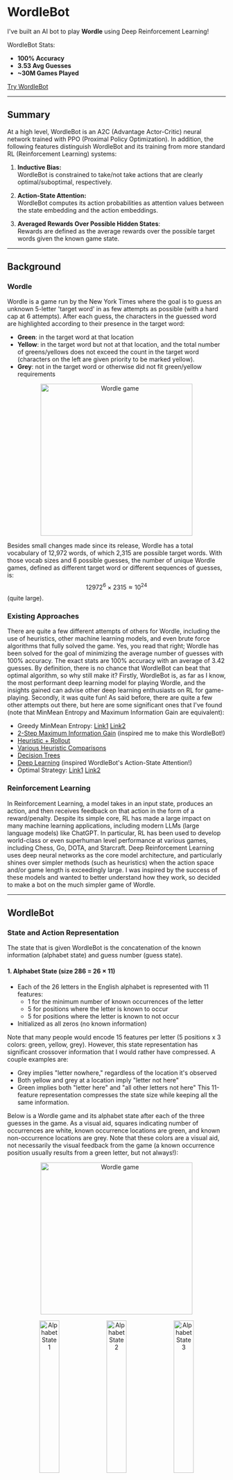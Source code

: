 # WordleBot

I've built an AI bot to play **Wordle** using Deep Reinforcement Learning! 

WordleBot Stats:  
- **100% Accuracy**  
- **3.53 Avg Guesses**  
- **~30M Games Played**

[Try WordleBot](https://huggingface.co/spaces/RylieWeaver/WordleBot)  

---

## Summary

At a high level, WordleBot is an A2C (Advantage Actor-Critic) neural network trained with PPO (Proximal Policy Optimization). In addition, the following features distinguish WordleBot and its training from more standard RL (Reinforcement Learning) systems:

1. **Inductive Bias:**  
   WordleBot is constrained to take/not take actions that are clearly optimal/suboptimal, respectively.

2. **Action-State Attention:**  
   WordleBot computes its action probabilities as attention values between the state embedding and the action embeddings.  

3. **Averaged Rewards Over Possible Hidden States**:  
   Rewards are defined as the average rewards over the possible target words given the known game state.  

---

## Background

### Wordle

Wordle is a game run by the New York Times where the goal is to guess an unknown 5-letter 'target word' in as few attempts as possible (with a hard cap at 6 attempts). After each guess, the characters in the guessed word are highlighted according to their presence in the target word:
- **Green**: in the target word at that location
- **Yellow**: in the target word but not at that location, and the total number of greens/yellows does not exceed the count in the target word (characters on the left are given priority to be marked yellow).
- **Grey**: not in the target word or otherwise did not fit green/yellow requirements

<p align="center">
  <img src="images/game_peril.png" alt="Wordle game" width="350"/>
</p>

Besides small changes made since its release, Wordle has a total vocabulary of 12,972 words, of which 2,315 are possible target words. With those vocab sizes and 6 possible guesses, the number of unique Wordle games, defined as different target word or different sequences of guesses, is:
$$12972^6 \times 2315 \approx 10^{24}$$
(quite large).  

### Existing Approaches

There are quite a few different attempts of others for Wordle, including the use of heuristics, other machine learning models, and even brute force algorithms that fully solved the game. Yes, you read that right; Wordle has been solved for the goal of minimizing the average number of guesses with 100% accuracy. The exact stats are 100% accuracy with an average of 3.42 guesses. By definition, there is no chance that WordleBot can beat that optimal algorithm, so why still make it? Firstly, WordleBot is, as far as I know, the most performant deep learning model for playing Wordle, and the insights gained can advise other deep learning enthusiasts on RL for game-playing. Secondly, it was quite fun! As said before, there are quite a few other attempts out there, but here are some significant ones that I've found (note that MinMean Entropy and Maximum Information Gain are equivalent): 
- Greedy MinMean Entropy: [Link1](https://jluebeck.github.io/posts/WordleSolver) [Link2](https://nhsjs.com/wp-content/uploads/2024/04/Using-Information-Theory-to-Play-Wordle-as-Optimally-as-Possible.pdf)  
- [2-Step Maximum Information Gain](https://www.youtube.com/watch?v=v68zYyaEmEA) (inspired me to make this WordleBot!)  
- [Heuristic + Rollout](https://arxiv.org/pdf/2211.10298)  
- [Various Heuristic Comparisons](https://arxiv.org/pdf/2408.11730)  
- [Decision Trees](https://jonathanolson.net/experiments/optimal-wordle-solutions)  
- [Deep Learning](https://andrewkho.github.io/wordle-solver/) (inspired WordleBot's Action-State Attention!)  
- Optimal Strategy: [Link1](https://auction-upload-files.s3.amazonaws.com/Wordle_Paper_Final.pdf) [Link2](https://sonorouschocolate.com/notes/index.php/)  

### Reinforcement Learning

In Reinforcement Learning, a model takes in an input state, produces an action, and then receives feedback on that action in the form of a reward/penalty. Despite its simple core, RL has made a large impact on many machine learning applications, including modern LLMs (large language models) like ChatGPT. In particular, RL has been used to develop world-class or even superhuman level performance at various games, including Chess, Go, DOTA, and Starcraft. Deep Reinforcement Learning uses deep neural networks as the core model architecture, and particularly shines over simpler methods (such as heuristics) when the action space and/or game length is exceedingly large. I was inspired by the success of these models and wanted to better understand how they work, so decided to make a bot on the much simpler game of Wordle.  

---

## WordleBot

### State and Action Representation

The state that is given WordleBot is the concatenation of the known information (alphabet state) and guess number (guess state). 
#### 1. Alphabet State (size 286 = 26 × 11)  
- Each of the 26 letters in the English alphabet is represented with 11 features:
  - 1 for the minimum number of known occurrences of the letter  
  - 5 for positions where the letter is known to occur  
  - 5 for positions where the letter is known to not occur  
- Initialized as all zeros (no known information)

Note that many people would encode 15 features per letter (5 positions x 3 colors: green, yellow, grey). However, this state representation has significant crossover information that I would rather have compressed. A couple examples are:  
- Grey implies "letter nowhere," regardless of the location it's observed  
- Both yellow and grey at a location imply "letter not here"  
- Green implies both "letter here" and "all other letters not here"
This 11-feature representation compresses the state size while keeping all the same information.  

Below is a Wordle game and its alphabet state after each of the three guesses in the game. As a visual aid, squares indicating number of occurrences are white, known occurrence locations are green, and known non-occurrence locations are grey. Note that these colors are a visual aid, not necessarily the visual feedback from the game (a known occurrence position usually results from a green letter, but not always!):

<p align="center">
  <img src="images/game_peril.png" alt="Wordle game" width="350"/>
</p>

<p align="center">
  <img src="images/peril_state1.png" alt="Alphabet State 1" width="30%"/>
  <img src="images/peril_state2.png" alt="Alphabet State 2" width="30%"/>
  <img src="images/peril_state3.png" alt="Alphabet State 3" width="30%"/>
</p>

#### 2. Guess State (size 6)  
- A one-hot vector representing the current guess number (1-6), which tells WordleBot how far along in the game it is.

#### 3. Action (size 130 = 26 × 5)  
- Each action corresponds to guessing a 5-letter word.  
- The concatenation of five one-hot vectors, one for each position (26 possible letters × 5 positions) represents the actions.

Below are the representations for the word TRACE, LIONS, and MILLY:

<p align="center">
  <img src="images/trace_action.png" alt="TRACE Representation" width="20%"/>
  &nbsp;&nbsp;&nbsp;&nbsp;&nbsp;&nbsp;&nbsp;&nbsp;&nbsp;&nbsp;&nbsp;&nbsp;&nbsp;&nbsp;
  <img src="images/lions_action.png" alt="LIONS Representation" width="20%"/>
  &nbsp;&nbsp;&nbsp;&nbsp;&nbsp;&nbsp;&nbsp;&nbsp;&nbsp;&nbsp;&nbsp;&nbsp;&nbsp;&nbsp;
  <img src="images/milly_action.png" alt="MILLY Representation" width="20%"/>
</p>


### Inductive Bias  

Some actions in Wordle are clearly optimal or suboptimal given the current state, which can be succinctly stated as rules on the action space (a.k.a. inductive biases). WordleBot is constrained in its training and evaluation to follow three inductive biases in its training and evaluation:  
- **No repeats:** Never guess the same word twice.  
- **Single target word:** If there is only one possible target word, guess that word.  
- **Final guess:** If on the last guess, choose from the remaining possible target words.  

However, if we only constrain the action space with no other changes, the model does not get to experience the negative impacts of those choosing suboptimal actions, depriving it of valuable gradient signals. To address this, we add a KL-divergence loss term (called KL-Guide loss) between the model's raw policy and the constrained policy (a masked, clamped, and renormalized version of the raw policy). This ensures WordleBot’s parameters still receive a learning signal aligned with the inductive biases that we have chosen. In fact, this learning signal is especially rich because it can give feedback on many output probabilities at once, as opposed to experiential learning that only gives feedback on the chosen action. For example, if there is only one possible target word, the KL-Guide loss gives a gradient signal to ALL 12,972 probabilities (namely increase 1 probability and decrease the 12,971 others).  

<div style="font-size:150%">
$$
\mathcal{L}_{\text{KL-Guide}}
= D_{\text{KL}}\!\left(\pi_{\theta} \;\|\; \pi_{\theta,\text{constraints}}\right)
$$
</div>


### Action-State Attention

WordleBot computes its probability distribution as:  

<div style="font-size:150%">
$$
P = \text{softmax}_T \!\left( \frac{\phi_1(A) \, \phi_2(S)}{\sqrt{d}} \right)
$$
</div>


Where:
- $A$ are the action representations  
- $S$ is the state representation  
- $d$ is the embedding dimension  
- $T$ is the temperature parameter  

Note that when $T = 1$, this is exactly the standard formula for attention weights in Transformers.  

By utilizing embeddings of the state AND actions, rather than just the state, WordleBot is able to transfer information between different actions. For example, if 'FIGHT' is a good guess, then 'MIGHT' probably is too, and embedding the actions allows us to use that via shared weights. Most RL systems do not do this, instead just embedding the state and projecting to an output dimension the size of the action space. As mentioned in the related existing approaches, [Andrew Ho](https://andrewkho.github.io/wordle-solver/) used a similar mechanism for his deep learning Wordle agent, however that model used a direct dot product without dividing by the square root of the dimensionality.  


### Reward Function

For any given state, there is a set M ⊆ V of possible target words, where V is the whole target vocabulary. WordleBot is given the average reward over **m** possible target words sampled from M, where **m** is a hyperparameter:

<div style="font-size:150%">
$$
R = \frac{1}{m} \sum_{i=1}^{m} R_{i}^{\text{baseline}}
$$
</div>


This reduces reward variance, increasing the reward for good guesses (even if not well-fit to the actual target word) and decreasing the reward for lucky guesses.  

For each target word, the baseline reward is defined as the sum of two components:
- **Normalized Information Gain:** entropy reduction of the vocabulary, scaled to [0, 1]   
- **Correct word bonus:** +0.1 if the correct target word is guessed


### Other Notes
- Normalizing advantages per group helped a lot to improve on harder words.
- I do have using a replay loader for harder words as an option for training, however the latest iteration of WordleBot does not use it because (1) I didn't see a big difference and (2) Even if a word is easier, I care about getting it as fast as possible, and the replay loader biases from this.



[LinkedIn](https://www.linkedin.com/in/rylie-weaver/) | rylieweaver9@gmail.com | [GitHub](https://github.com/RylieWeaver)  |  [Try WordleBot](https://huggingface.co/spaces/RylieWeaver/WordleBot)  |  [WordleBot Source Code](https://github.com/RylieWeaver/WordleBot)  























